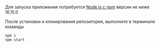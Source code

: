Для запуска приложения потребуется [Node.js c npm](https://nodejs.org) версии не ниже 16.15.0

После установки и клонирования репозитория, выполните в терминале команды
```
npm i
npm start
```
